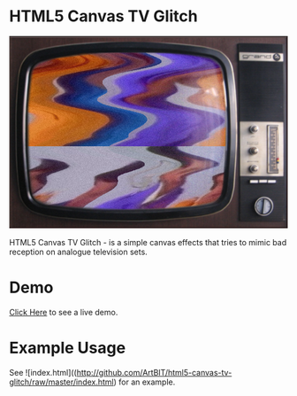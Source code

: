 HTML5 Canvas TV Glitch
======================
![HTML5 Canvas TV Glitch](http://github.com/ArtBIT/html5-canvas-tv-glitch/raw/master/images/screenshot.png)

HTML5 Canvas TV Glitch - is a simple canvas effects that tries to mimic bad reception on analogue television sets.

# Demo
[Click Here](http://lab.djordjeungar.com/experiment/clouds) to see a live demo.

# Example Usage
See ![index.html]((http://github.com/ArtBIT/html5-canvas-tv-glitch/raw/master/index.html) for an example.
